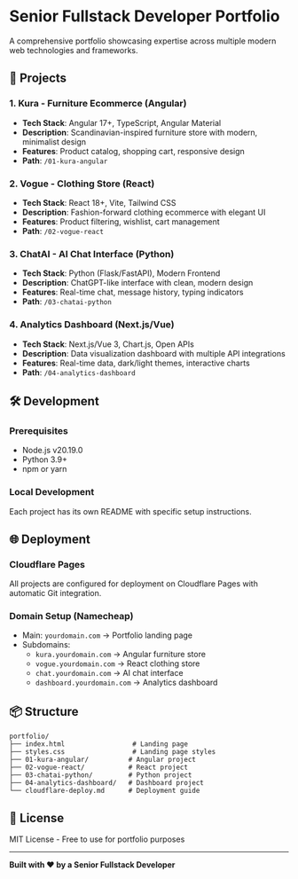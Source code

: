 # Senior Fullstack Developer Portfolio

A comprehensive portfolio showcasing expertise across multiple modern web technologies and frameworks.

## 🚀 Projects

### 1. Kura - Furniture Ecommerce (Angular)
- **Tech Stack**: Angular 17+, TypeScript, Angular Material
- **Description**: Scandinavian-inspired furniture store with modern, minimalist design
- **Features**: Product catalog, shopping cart, responsive design
- **Path**: `/01-kura-angular`

### 2. Vogue - Clothing Store (React)
- **Tech Stack**: React 18+, Vite, Tailwind CSS
- **Description**: Fashion-forward clothing ecommerce with elegant UI
- **Features**: Product filtering, wishlist, cart management
- **Path**: `/02-vogue-react`

### 3. ChatAI - AI Chat Interface (Python)
- **Tech Stack**: Python (Flask/FastAPI), Modern Frontend
- **Description**: ChatGPT-like interface with clean, modern design
- **Features**: Real-time chat, message history, typing indicators
- **Path**: `/03-chatai-python`

### 4. Analytics Dashboard (Next.js/Vue)
- **Tech Stack**: Next.js/Vue 3, Chart.js, Open APIs
- **Description**: Data visualization dashboard with multiple API integrations
- **Features**: Real-time data, dark/light themes, interactive charts
- **Path**: `/04-analytics-dashboard`

## 🛠 Development

### Prerequisites
- Node.js v20.19.0
- Python 3.9+
- npm or yarn

### Local Development
Each project has its own README with specific setup instructions.

## 🌐 Deployment

### Cloudflare Pages
All projects are configured for deployment on Cloudflare Pages with automatic Git integration.

### Domain Setup (Namecheap)
- Main: `yourdomain.com` → Portfolio landing page
- Subdomains:
  - `kura.yourdomain.com` → Angular furniture store
  - `vogue.yourdomain.com` → React clothing store
  - `chat.yourdomain.com` → AI chat interface
  - `dashboard.yourdomain.com` → Analytics dashboard

## 📦 Structure
```
portfolio/
├── index.html                 # Landing page
├── styles.css                 # Landing page styles
├── 01-kura-angular/          # Angular project
├── 02-vogue-react/           # React project
├── 03-chatai-python/         # Python project
├── 04-analytics-dashboard/   # Dashboard project
└── cloudflare-deploy.md      # Deployment guide
```

## 📄 License
MIT License - Free to use for portfolio purposes

---

**Built with ❤️ by a Senior Fullstack Developer**
